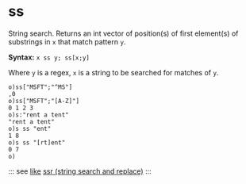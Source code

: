 # ss

String search. Returns an int vector of position(s) of first element(s) of substrings in `x` that match pattern `y`.

**Syntax:** ```x ss y; ss[x;y]```

Where `y` is a regex, `x` is a string to be searched for matches of `y`.

```o
o)ss["MSFT";"^MS"]
,0
o)ss["MSFT";"[A-Z]"]
0 1 2 3
o)s:"rent a tent"
"rent a tent"
o)s ss "ent"
1 8
o)s ss "[rt]ent"
0 7
o)
```

::: see
[like](/verbs/string/like.md)
[ssr (string search and replace)](/verbs/string/ssr.md)
:::

